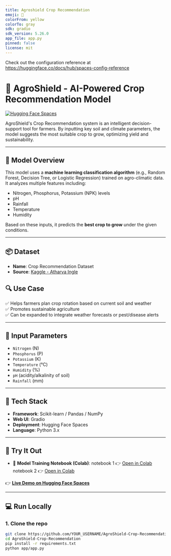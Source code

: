 ```yaml
---
title: Agroshield Crop Recommendation
emoji: 🚀
colorFrom: yellow
colorTo: gray
sdk: gradio
sdk_version: 5.26.0
app_file: app.py
pinned: false
license: mit
---
```


Check out the configuration reference at https://huggingface.co/docs/hub/spaces-config-reference


# 🌱 AgroShield - AI-Powered Crop Recommendation Model

[![Hugging Face Spaces](https://img.shields.io/badge/Live%20Demo-Hugging%20Face-blue?logo=huggingface)](https://huggingface.co/spaces/dkg-2/Agroshield_Crop_Recommendation)

AgroShield's Crop Recommendation system is an intelligent decision-support tool for farmers. By inputting key soil and climate parameters, the model suggests the most suitable crop to grow, optimizing yield and sustainability.

---

## 🧠 Model Overview

This model uses a **machine learning classification algorithm** (e.g., Random Forest, Decision Tree, or Logistic Regression) trained on agro-climatic data. It analyzes multiple features including:

- Nitrogen, Phosphorus, Potassium (NPK) levels
- pH
- Rainfall
- Temperature
- Humidity

Based on these inputs, it predicts the **best crop to grow** under the given conditions.

---


## 📦 Dataset

- **Name**: Crop Recommendation Dataset
- **Source**: [Kaggle - Atharva Ingle](https://www.kaggle.com/datasets/atharvaingle/crop-recommendation-dataset)


## 🔍 Use Case

✅ Helps farmers plan crop rotation based on current soil and weather  
✅ Promotes sustainable agriculture  
✅ Can be expanded to integrate weather forecasts or pest/disease alerts

---

## 🧪 Input Parameters

- `Nitrogen` (N)
- `Phosphorus` (P)
- `Potassium` (K)
- `Temperature` (°C)
- `Humidity` (%)
- `pH` (acidity/alkalinity of soil)
- `Rainfall` (mm)

---

## 🔧 Tech Stack

- **Framework**: Scikit-learn / Pandas / NumPy
- **Web UI**: Gradio
- **Deployment**: Hugging Face Spaces
- **Language**: Python 3.x

---

## 🚀 Try It Out

- 📓 **Model Training Notebook (Colab)**:
  notebook 1
  👉 [Open in Colab](https://colab.research.google.com/drive/11ry8pNNEOhGEAAx6I9f4ZN_nxuyunosD?usp=sharing)
  notebook 2
  👉 [Open in Colab](https://colab.research.google.com/drive/1-j6FyPZvle3kbR5O8LtEiwkATbCafPr6?usp=sharing)
    
    

  
👉 **[Live Demo on Hugging Face Spaces](https://huggingface.co/spaces/dkg-2/Agroshield_Crop_Recommendation)**

---

## 💻 Run Locally

### 1. Clone the repo
```bash
git clone https://github.com/YOUR_USERNAME/AgroShield-Crop-Recommendation.git
cd AgroShield-Crop-Recommendation
pip install -r requirements.txt
python app/app.py
